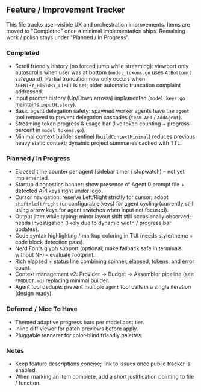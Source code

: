 ## Feature / Improvement Tracker

This file tracks user‑visible UX and orchestration improvements. Items are moved to "Completed" once a minimal implementation ships. Remaining work / polish stays under "Planned / In Progress".

### Completed
- Scroll friendly history (no forced jump while streaming): viewport only autoscrolls when user was at bottom (`model_tokens.go` uses `AtBottom()` safeguard). Partial truncation now only occurs when `AGENTRY_HISTORY_LIMIT` is set; older automatic truncation complaint addressed.
- Input prompt history (Up/Down arrows) implemented (`model_keys.go` maintains `inputHistory`).
- Basic agent delegation safety: spawned worker agents have the `agent` tool removed to prevent delegation cascades (`team.Add` / `AddAgent`).
- Streaming token progress & usage bar (live token counting + progress percent in `model_tokens.go`).
- Minimal context builder sentinel (`buildContextMinimal`) reduces previous heavy static context; dynamic project summaries cached with TTL.

### Planned / In Progress
- Elapsed time counter per agent (sidebar timer / stopwatch) – not yet implemented.
- Startup diagnostics banner: show presence of Agent 0 prompt file + detected API keys right under logo.
- Cursor navigation: reserve Left/Right strictly for cursor; adopt `shift+left/right` (or configurable keys) for agent cycling (currently still using arrow keys for agent switches when input not focused).
- Output jitter while typing: minor layout shift still occasionally observed; needs investigation (likely due to dynamic width / progress bar updates).
- Code syntax highlighting / markup coloring in TUI (needs style/theme + code block detection pass).
- Nerd Fonts glyph support (optional; make fallback safe in terminals without NF) – evaluate footprint.
- Rich elapsed + status line combining spinner, elapsed, tokens, and error count.
- Context management v2: Provider → Budget → Assembler pipeline (see `PRODUCT.md`) replacing minimal builder.
- Agent tool dedupe: prevent multiple `agent` tool calls in a single iteration (design ready).

### Deferred / Nice To Have
- Themed adaptive progress bars per model cost tier.
- Inline diff viewer for patch previews before apply.
- Pluggable renderer for color‑blind friendly palettes.

### Notes
- Keep feature descriptions concise; link to issues once public tracker is enabled.
- When marking an item complete, add a short justification pointing to file / function.

